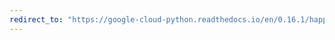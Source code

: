 ```yaml
---
redirect_to: "https://google-cloud-python.readthedocs.io/en/0.16.1/happybase-connection.html"
---
```

